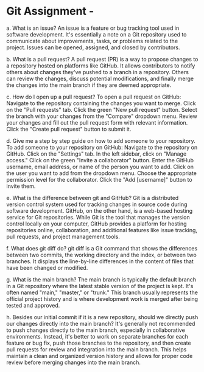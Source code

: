 # Git Assignment - <yingliamanda>

a. What is an issue?
An issue is a feature or bug tracking tool used in software development. It's essentially a note on a Git repository used to communicate about improvements, tasks, or problems related to the project. Issues can be opened, assigned, and closed by contributors.

b. What is a pull request? 
A pull request (PR) is a way to propose changes to a repository hosted on platforms like GitHub. It allows contributors to notify others about changes they've pushed to a branch in a repository. Others can review the changes, discuss potential modifications, and finally merge the changes into the main branch if they are deemed appropriate. 

c. How do I open up a pull request? 
To open a pull request on GitHub:
Navigate to the repository containing the changes you want to merge. Click on the "Pull requests" tab. Click the green "New pull request" button. Select the branch with your changes from the "Compare" dropdown menu. Review your changes and fill out the pull request form with relevant information. Click the "Create pull request" button to submit it.

d. Give me a step by step guide on how to add someone to your repository.
To add someone to your repository on GitHub:
Navigate to the repository on GitHub. Click on the "Settings" tab. In the left sidebar, click on "Manage access." Click on the green "Invite a collaborator" button. Enter the GitHub username, email address, or name of the person you want to add. Click on the user you want to add from the dropdown menu. Choose the appropriate permission level for the collaborator. Click the "Add [username]" button to invite them.

e. What is the difference between git and GitHub? 
Git is a distributed version control system used for tracking changes in source code during software development. GitHub, on the other hand, is a web-based hosting service for Git repositories. While Git is the tool that manages the version control locally on your computer, GitHub provides a platform for hosting repositories online, collaboration, and additional features like issue tracking, pull requests, and project management tools.

f. What does git diff do? 
git diff is a Git command that shows the differences between two commits, the working directory and the index, or between two branches. It displays the line-by-line differences in the content of files that have been changed or modified.

g. What is the main branch?
The main branch is typically the default branch in a Git repository where the latest stable version of the project is kept. It's often named "main," "master," or "trunk." This branch usually represents the official project history and is where development work is merged after being tested and approved.

h. Besides our initial commit if it is a new repository, should we directly push our changes directly into the main branch? 
It's generally not recommended to push changes directly to the main branch, especially in collaborative environments. Instead, it's better to work on separate branches for each feature or bug fix, push those branches to the repository, and then create pull requests for review and integration into the main branch. This helps maintain a clean and organized version history and allows for proper code review before merging changes into the main branch.

